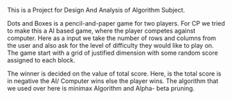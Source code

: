 This is a Project for Design And Analysis of Algorithm Subject.


Dots and Boxes is a pencil-and-paper game for two players. For CP we tried to make this a AI based game, where the player competes against computer. Here as a input we take the number of rows and columns from the user and also ask for the level of difficulty they would like to play on. The game start with a grid of justified dimension with some random score assigned to each block. 

The winner is decided on the value of total score. Here, is the total score is in negative the AI/ Computer wins else the player wins. The algorithm that we used over here is minimax Algorithm and Alpha- beta pruning. 
